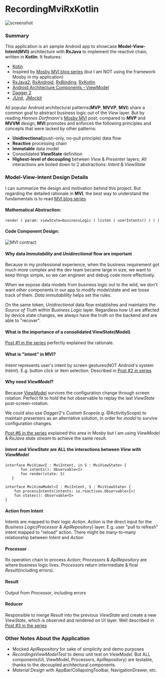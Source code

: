 # RecordingMviRxKotlin

<img src="https://user-images.githubusercontent.com/17072625/39311626-707d6020-493b-11e8-8289-aacb9969d4e2.png" alt="screenshot"/>

### Summary

This application is an sample Android app to showcase **Model-View-Intent(MVI)** architecture with **RxJava** to implement the reactive chain, written in **Kotlin**. It features:

* [Kotin](https://kotlinlang.org)
* Inspired by [Mosby MVI blog series](http://hannesdorfmann.com/android/mosby3-mvi-1) (but I am NOT using the framework Mosby in my application)
* [RxJava2](https://github.com/ReactiveX/RxJava), [RxAndroid](https://github.com/ReactiveX/RxAndroid), [RxBinding](https://github.com/JakeWharton/RxBinding), [RxKotlin](https://github.com/ReactiveX/RxKotlin)
* [Android Architecture Components - ViewModel](https://developer.android.com/topic/libraries/architecture/viewmodel.html)
* [Dagger 2](https://github.com/google/dagger)
* [JUnit](https://junit.org/junit4), [JMockit](https://jmockit.github.io)

All popular Android architectural patterns(**MVP**, **MVVP**, **MVI**) share a common goal to abstract business logic out of the _View_ layer. But by reading _Hannes Dorfmann_'s [Mosby MVI](http://hannesdorfmann.com/android/mosby3-mvi-1) post, compared to **MVP** and **MVVM** design, **MVI** promotes and enforces the following principles and concepts that were lacked by other patterns:

* **Unidirectional**(push-only, no-pull principle) data flow
* **Reactive** processing chain
* **Immutable** data model
* Consolidated **ViewState** definition
* **Highest-level of decoupling** between _View_ & _Presenter_ layers; All interactions are boiled down to 2 abstractions: _Intent_ & _ViewState_

### Model-View-Intent Design Details

I can summarize the design and motivation behind this project. But regarding the detailed rationale in **MVI**, the best way to understand the fundamentals is to read [MVI blog series](http://hannesdorfmann.com/android/mosby3-mvi-1)

#### Mathematical Abstraction:

`render ( param: viewState=businessLogic ( listen ( userIntents() ) ) )`

#### Code Component Design:

<img src="https://user-images.githubusercontent.com/17072625/39271226-678cf86c-48a6-11e8-99d2-46f6b98016db.png" alt="MVI contract"/>

#### Why data *Immutability* and *Unidirectional* flow are important

Because in my professional experience, when the business requirement got much more complex and the dev team became large in size, we want to keep things simple, so we can engineer and debug code more effectively.

When we expose data models from business logic out to the wild, we don't want other components in our app to modify model/state and we loose track of them. *Data immutablility* helps set the rules.

On the same token, *Unidirectional* data flow establishes and maintains the *Source of Truth* within *Business Logic* layer. Regardless how UI are affected by device state changes, we always have the truth on the backend and are able to "recover".


#### What is the importance of a consolidated ViewState(Model)

[Post #1 in the series](http://hannesdorfmann.com/android/mosby3-mvi-1) perfectly explained the rationale.

#### What is "intent" in MVI?

_Intent_ represents user's intent by screen gestures(NOT Android's system *Intent*). E.g. button click or item selection. Described in [Post #2 in series](http://hannesdorfmann.com/android/mosby3-mvi-2)

#### Why need _ViewModel_?

Because [ViewModel](https://developer.android.com/topic/libraries/architecture/viewmodel.html) survives the configuration change through screen rotation. Perfect fit to hold the hot observable to replay the last *ViewState* post-screen-rotation.

We could also use *Dagger2*'s *Custom Scope*(e.g. @ActivitiyScope) to maintain presenters as an alternative solution, in order for *model* to survive configuration changes.

[Post #6 in the series](http://hannesdorfmann.com/android/mosby3-mvi-6) explained this area in Mosby but I am using *ViewModel* & *RxJava state stream* to achieve the same result.

#### *Intent* and *ViewState* are ALL the interactions between *View* with *ViewModel*

```
interface MviView<I : MviIntent, in S : MviViewState> {
       fun intents(): Observable<I>
       fun render(state: S)
   }
```

```
interface MviViewModel<I : MviIntent, S : MviViewState> {
    fun processIntents(intents: io.reactivex.Observable<I>)
    fun states(): Observable<S>
}
```

#### Action from Intent

Intents are mapped to their logic *Action*. *Action* is the direct input for the *Business Logic(Processor & ApiRepository)* layer. E.g. user "pull to refresh" intent mapped to "reload" action. There might be many-to-many relationship between *Intent* and *Action*

#### Processor

Rx operation chain to process *Action*; _Processors_ & _ApiRepository_ are where business logic lives. _Processors_ return intermediate & final _Result_(including errors).

#### Result

Output from *Processor*, including errors

#### Reducer

Responsible to merge *Result* into the previous _ViewState_ and create a new _ViewState_, which is observed and rendered on UI layer. Well described in [Post #3 in the series](http://hannesdorfmann.com/android/mosby3-mvi-3)

### Other Notes About the Application

* Mocked *ApiRepository* for sake of simplicity and demo purposes
* *RecordingsViewModelTest* to demo unit test on *ViewModel*. But ALL components(UI, ViewModel, Processors, ApiRepository) are testable, thanks to the decoupled architectural components.
* *Material Design* with AppBar/CollapsingToolbar, NavigationDrawer, etc.